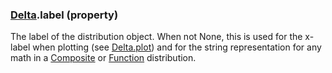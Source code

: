 ### [Delta](Delta.md).label (property)




The label of the distribution object.  When not None, this is used for
the x-label when plotting (see [Delta.plot](Delta.plot.md)) and for the
string representation for any math in a [Composite](Composite.md) or [Function](Function.md)
distribution.

